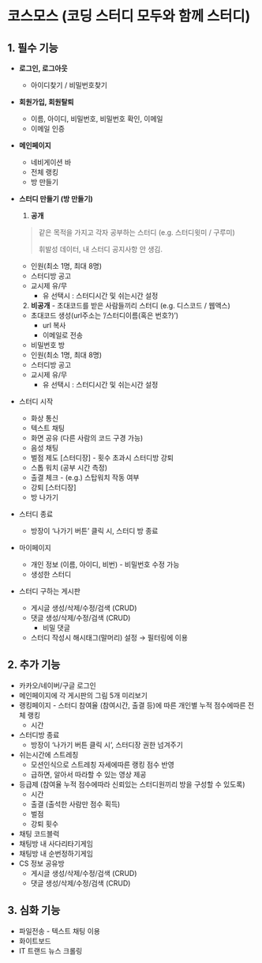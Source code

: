 # 코스모스 (코딩 스터디 모두와 함께 스터디)


## 1. 필수 기능

- **로그인, 로그아웃**

  - 아이디찾기 / 비밀번호찾기

- **회원가입, 회원탈퇴**

  - 이름, 아이디, 비밀번호, 비밀번호 확인,  이메일
  - 이메일 인증

- **메인페이지**

  - 네비게이션 바
  - 전체 랭킹
  - 방 만들기

- **스터디 만들기 (방 만들기)**

  1. **공개**

  >  같은 목적을 가지고 각자 공부하는 스터디 (e.g. 스터디윗미 / 구루미)
  >
  > 휘발성 데이터, 내 스터디 공지사항 안 생김.

  - 인원(최소 1명, 최대 8명)
  - 스터디방 공고
  - 교시제 유/무
    - 유 선택시 : 스터디시간 및 쉬는시간 설정

  2. **비공개** - 초대코드를 받은 사람들끼리 스터디 (e.g. 디스코드 / 웹액스)

  - 초대코드 생성(url주소는 ’/스터디이름(혹은 번호?)’)
    - url 복사
    - 이메일로 전송
  - 비밀번호 방
  - 인원(최소 1명, 최대 8명)
  - 스터디방 공고
  - 교시제 유/무
    - 유 선택시 : 스터디시간 및 쉬는시간 설정

- 스터디 시작
    - 화상 통신
    - 텍스트 채팅
    - 화면 공유 (다른 사람의 코드 구경 가능)
    - 음성 채팅
    - 벌점 제도 [스터디장] - 횟수 초과시 스터디방 강퇴
    - 스톱 워치 (공부 시간 측정)
    - 출결 체크 - (e.g.) 스탑워치 작동 여부
    - 강퇴 [스터디장]
    - 방 나가기
    
- 스터디 종료
    - 방장이 ‘나가기 버튼’ 클릭 시, 스터디 방 종료
- 마이페이지
    - 개인 정보 (이름, 아이디, 비번) - 비밀번호 수정 가능
    - 생성한 스터디
- 스터디 구하는 게시판
    - 게시글 생성/삭제/수정/검색 (CRUD)
    - 댓글 생성/삭제/수정/검색 (CRUD)
        - 비밀 댓글
    - 스터디 작성시 해시태그(말머리) 설정 → 필터링에 이용





## 2. 추가 기능

- 카카오/네이버/구글 로그인
- 메인페이지에 각 게시판의 그림 5개 미리보기
- 랭킹페이지 - 스터디 참여율 (참여시간, 출결 등)에 따른 개인별 누적 점수에따른 전체 랭킹
  - 시간
- 스터디방 종료
  - 방장이 ‘나가기 버튼 클릭 시’, 스터디장 권한 넘겨주기
- 쉬는시간에 스트레칭
  - 모션인식으로 스트레칭 자세에따른 랭킹 점수 반영
  - 급하면, 알아서 따라할 수 있는 영상 제공
- 등급제 (참여율 누적 점수에따라 신뢰있는 스터디원끼리 방을 구성할 수 있도록)
  - 시간
  - 출결 (출석한 사람만 점수 획득)
  - 벌점
  - 강퇴 횟수
- 채팅 코드블럭
- 채팅방 내 사다리타기게임
- 채팅방 내 순번정하기게임
- CS 정보 공유방
  - 게시글 생성/삭제/수정/검색 (CRUD)
  - 댓글 생성/삭제/수정/검색 (CRUD)

## 3. 심화 기능

- 파일전송 - 텍스트 채팅 이용
- 화이트보드
- IT 트랜드 뉴스 크롤링
